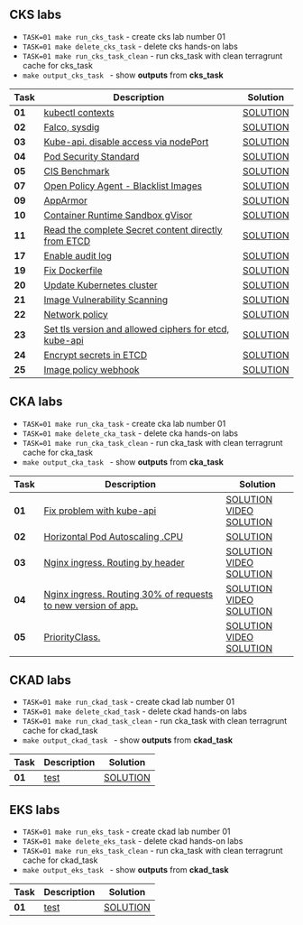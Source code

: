 ## CKS labs
- ``TASK=01 make run_cks_task`` - create cks lab number 01
- ``TASK=01 make delete_cks_task`` - delete cks hands-on labs
- ``TASK=01 make run_cks_task_clean`` - run cks_task with clean terragrunt cache  for  cks_task
- ``make output_cks_task `` - show **outputs** from   **cks_task**



| Task   | Description                                          | Solution                     |
|--------|------------------------------------------------------|------------------------------|
| **01** | [kubectl contexts](..%2Ftasks%2Fcks%2Flabs%2F01%2FREADME.MD)| [SOLUTION](..%2Ftasks%2Fcks%2Flabs%2F01%2FSOLUTION.MD) |
| **02** | [Falco, sysdig](..%2Ftasks%2Fcks%2Flabs%2F02%2FREADME.MD) | [SOLUTION](..%2Ftasks%2Fcks%2Flabs%2F02%2FSOLUTION.MD) |
| **03** | [Kube-api. disable access via nodePort](..%2Ftasks%2Fcks%2Flabs%2F03%2FREADME.MD) | [SOLUTION](..%2Ftasks%2Fcks%2Flabs%2F03%2FSOLUTION.MD) |
| **04** | [Pod Security Standard](..%2Ftasks%2Fcks%2Flabs%2F04%2FREADME.MD) | [SOLUTION](..%2Ftasks%2Fcks%2Flabs%2F04%2FSOLUTION.MD) |
| **05** | [CIS Benchmark](..%2Ftasks%2Fcks%2Flabs%2F05%2FREADME.MD) | [SOLUTION](..%2Ftasks%2Fcks%2Flabs%2F05%2FSOLUTION.MD) |
| **07** | [Open Policy Agent - Blacklist Images](..%2Ftasks%2Fcks%2Flabs%2F07%2FREADME.MD) | [SOLUTION](..%2Ftasks%2Fcks%2Flabs%2F07%2FSOLUTION.MD) |
| **09** | [AppArmor](..%2Ftasks%2Fcks%2Flabs%2F09%2FREADME.MD) | [SOLUTION](..%2Ftasks%2Fcks%2Flabs%2F09%2FSOLUTION.MD) |
| **10** | [Container Runtime Sandbox gVisor](..%2Ftasks%2Fcks%2Flabs%2F10%2FREADME.MD) | [SOLUTION](..%2Ftasks%2Fcks%2Flabs%2F10%2FSOLUTION.MD) |
| **11** | [Read the complete Secret content directly from ETCD](..%2Ftasks%2Fcks%2Flabs%2F11%2FREADME.MD) | [SOLUTION](..%2Ftasks%2Fcks%2Flabs%2F11%2FSOLUTION.MD) |
| **17** | [Enable audit log](..%2Ftasks%2Fcks%2Flabs%2F17%2FREADME.MD) | [SOLUTION](..%2Ftasks%2Fcks%2Flabs%2F17%2FSOLUTION.MD) |
| **19** | [Fix Dockerfile](..%2Ftasks%2Fcks%2Flabs%2F19%2FREADME.MD)  | [SOLUTION](..%2Ftasks%2Fcks%2Flabs%2F19%2FSOLUTION.MD) |
| **20** | [Update Kubernetes cluster](..%2Ftasks%2Fcks%2Flabs%2F20%2FREADME.MD)          | [SOLUTION](..%2Ftasks%2Fcks%2Flabs%2F20%2FSOLUTION.MD) |
| **21** | [Image Vulnerability Scanning](..%2Ftasks%2Fcks%2Flabs%2F21%2FREADME.MD)       | [SOLUTION](..%2Ftasks%2Fcks%2Flabs%2F21%2FSOLUTION.MD) |
| **22** | [Network policy](..%2Ftasks%2Fcks%2Flabs%2F22%2FREADME.MD)                     | [SOLUTION](..%2Ftasks%2Fcks%2Flabs%2F22%2FSOLUTION.MD) |
| **23** | [Set tls version and allowed ciphers for etcd, kube-api](..%2Ftasks%2Fcks%2Flabs%2F23%2FREADME.MD) | [SOLUTION](..%2Ftasks%2Fcks%2Flabs%2F23%2FSOLUTION.MD) |
| **24** | [Encrypt secrets in ETCD](..%2Ftasks%2Fcks%2Flabs%2F24%2FREADME.MD)            | [SOLUTION](..%2Ftasks%2Fcks%2Flabs%2F24%2FSOLUTION.MD) |
| **25** | [Image policy webhook](..%2Ftasks%2Fcks%2Flabs%2F25%2FREADME.MD)               | [SOLUTION](..%2Ftasks%2Fcks%2Flabs%2F25%2FSOLUTION.MD) |



## CKA labs

- ``TASK=01 make run_cka_task`` - create cka lab number 01
- ``TASK=01 make delete_cka_task`` - delete cka hands-on labs
- ``TASK=01 make run_cka_task_clean`` - run cka_task with clean terragrunt cache  for  cka_task
- ``make output_cka_task `` - show **outputs** from   **cka_task**


| Task   | Description                                                                                               | Solution                                                                                                                           |
|--------|-----------------------------------------------------------------------------------------------------------|------------------------------------------------------------------------------------------------------------------------------------|
| **01** | [Fix problem with kube-api ](..%2Ftasks%2Fcka%2Flabs%2F01%2FREADME.MD)                                    | [SOLUTION](..%2Ftasks%2Fcka%2Flabs%2F01%2Fworker%2Ffiles%2Fsolutions%2F1.MD) <br/>  [VIDEO SOLUTION](https://youtu.be/OFHiI_XAXNU) |
| **02** | [Horizontal Pod Autoscaling .CPU ](..%2Ftasks%2Fcka%2Flabs%2F02%2FREADME.MD)                              | [SOLUTION](..%2Ftasks%2Fcka%2Flabs%2F02%2Fworker%2Ffiles%2Fsolutions%2F1.MD)                                                       |
| **03** | [Nginx ingress. Routing by header ](..%2Ftasks%2Fcka%2Flabs%2F03%2FREADME.MD)                             | [SOLUTION](..%2Ftasks%2Fcka%2Flabs%2F03%2Fworker%2Ffiles%2Fsolutions%2F1.MD) <br/>  [VIDEO SOLUTION](https://youtu.be/1-qA7RjSx4A) |
| **04** | [Nginx ingress. Routing 30% of requests to new version of app.](..%2Ftasks%2Fcka%2Flabs%2F04%2FREADME.MD) | [SOLUTION](..%2Ftasks%2Fcka%2Flabs%2F04%2Fworker%2Ffiles%2Fsolutions%2F1.MD) <br/>  [VIDEO SOLUTION](https://youtu.be/IC_0FeQtgwA) |
| **05** | [PriorityClass.](..%2Ftasks%2Fcka%2Flabs%2F05%2FREADME.MD)                                                | [SOLUTION](..%2Ftasks%2Fcka%2Flabs%2F05%2Fworker%2Ffiles%2Fsolutions%2F1.MD) <br/>  [VIDEO SOLUTION](https://youtu.be/7MhXfbiMfOM)       |


## CKAD labs

- ``TASK=01 make run_ckad_task`` - create ckad lab number 01
- ``TASK=01 make delete_ckad_task`` - delete ckad hands-on labs
- ``TASK=01 make run_ckad_task_clean`` - run cka_task with clean terragrunt cache  for  ckad_task
- ``make output_ckad_task `` - show **outputs** from   **ckad_task**


| Task   | Description                                       | Solution                     |
|--------|---------------------------------------------------|------------------------------|
| **01** | [test ](..%2Ftasks%2Fcka%2Flabs%2F02%2FREADME.MD) | [SOLUTION](..%2Ftasks%2Fcka%2Flabs%2F02%2Fworker%2Ffiles%2Fsolutions%2F1.MD) |




## EKS labs

- ``TASK=01 make run_eks_task`` - create ckad lab number 01
- ``TASK=01 make delete_eks_task`` - delete ckad hands-on labs
- ``TASK=01 make run_eks_task_clean`` - run cka_task with clean terragrunt cache  for  ckad_task
- ``make output_eks_task `` - show **outputs** from   **ckad_task**


| Task   | Description                                       | Solution                     |
|--------|---------------------------------------------------|------------------------------|
| **01** | [test ](..%2Ftasks%2Fcka%2Flabs%2F02%2FREADME.MD) | [SOLUTION](..%2Ftasks%2Fcka%2Flabs%2F02%2Fworker%2Ffiles%2Fsolutions%2F1.MD) |
